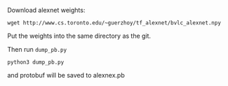 Download alexnet weights:

```
wget http://www.cs.toronto.edu/~guerzhoy/tf_alexnet/bvlc_alexnet.npy
```

Put the weights into the same directory as the git.

Then run `dump_pb.py` 

```
python3 dump_pb.py
```

and protobuf will be saved to alexnex.pb

